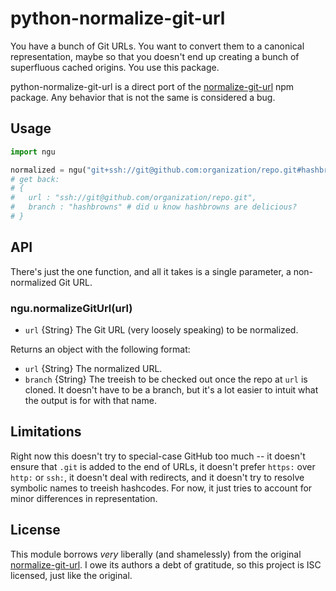 # python-normalize-git-url

You have a bunch of Git URLs. You want to convert them to a canonical representation, maybe so that you doesn't end up creating a bunch of superfluous cached origins. You use this package.

python-normalize-git-url is a direct port of the [normalize-git-url][] npm package. Any behavior that is not the same is considered a bug.

## Usage

```python
import ngu

normalized = ngu("git+ssh://git@github.com:organization/repo.git#hashbrowns")
# get back:
# {
#   url : "ssh://git@github.com/organization/repo.git",
#   branch : "hashbrowns" # did u know hashbrowns are delicious?
# }
```

## API

There's just the one function, and all it takes is a single parameter, a non-normalized Git URL.

### ngu.normalizeGitUrl(url)

* `url` {String} The Git URL (very loosely speaking) to be normalized.

Returns an object with the following format:

* `url` {String} The normalized URL.
* `branch` {String} The treeish to be checked out once the repo at `url` is
  cloned. It doesn't have to be a branch, but it's a lot easier to intuit what
  the output is for with that name.

## Limitations

Right now this doesn't try to special-case GitHub too much -- it doesn't ensure that `.git` is added to the end of URLs, it doesn't prefer `https:` over `http:` or `ssh:`, it doesn't deal with redirects, and it doesn't try to resolve symbolic names to treeish hashcodes. For now, it just tries to account for minor differences in representation.

## License

This module borrows _very_ liberally (and shamelessly) from the original [normalize-git-url][]. I owe its authors a debt of gratitude, so this project is ISC licensed, just like the original.

 [normalize-git-url]: https://github.com/npm/normalize-git-url
